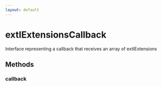 ```yaml
---
layout: default
---
```


# extIExtensionsCallback #

Interface representing a callback that receives an array of extIExtensions


## Methods ##

### callback ###
